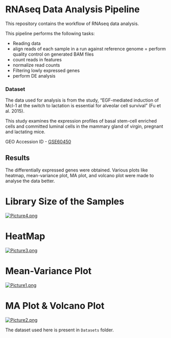 # RNAseq Data Analysis Pipeline

This repository contains the workflow of RNAseq data analysis.

This pipeline performs the following tasks:

- Reading data
- align reads of each sample in a run against reference genome
= perform quality control on generated BAM files 
- count reads in features 
- normalize read counts
- Filtering lowly expressed genes
- perform DE analysis 


### Dataset
The data used for analysis is from the study, “EGF-mediated induction of Mcl-1 at the switch to lactation is essential for alveolar cell survival” (Fu et al. 2015).

This study examines the expression profiles of basal stem-cell enriched cells  and committed luminal cells in the mammary gland of virgin, pregnant and lactating mice.

GEO Accession ID - [GSE60450](https://www.ncbi.nlm.nih.gov/geo/query/acc.cgi?acc=GSE60450)




## Results
The differentially expressed genes were obtained. 
Various plots like heatmap, mean-variance plot, MA plot, and volcano plot were made to analyse the data better.


# Library Size of the Samples
[![Picture4.png](https://i.postimg.cc/DykqwfhK/Picture4.png)](https://postimg.cc/0rn6tsrt)

# HeatMap
[![Picture3.png](https://i.postimg.cc/v8zQc3FH/Picture3.png)](https://postimg.cc/w31Kr5jS)

# Mean-Variance Plot
[![Picture1.png](https://i.postimg.cc/50QCfTk0/Picture1.png)](https://postimg.cc/ygBdPQK4)

# MA Plot & Volcano Plot
[![Picture2.png](https://i.postimg.cc/LXFHZW8h/Picture2.png)](https://postimg.cc/7CXvFm7y)





The dataset used here is present in `Datasets` folder.

